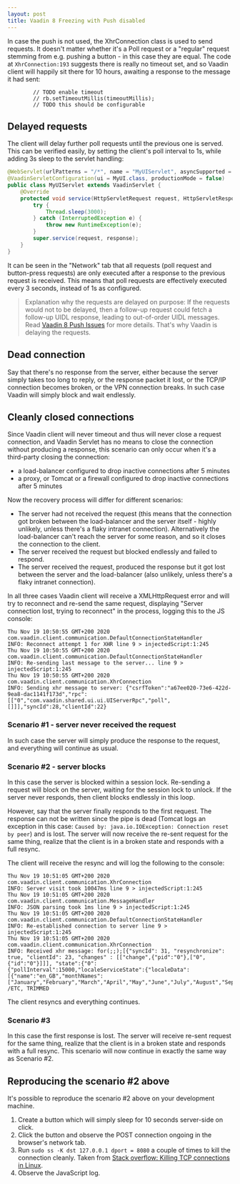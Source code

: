 ```yaml
---
layout: post
title: Vaadin 8 Freezing with Push disabled
---
```


In case the push is not used, the XhrConnection class is used to send requests.
It doesn't matter whether it's a Poll request
or a "regular" request stemming from e.g. pushing a button - in this case they are equal.
The code at `XhrConnection:193` suggests there is really no timeout set, and so
Vaadin client will happily sit there for 10 hours, awaiting a response to the message it had sent:

```
        // TODO enable timeout
        // rb.setTimeoutMillis(timeoutMillis);
        // TODO this should be configurable
```

## Delayed requests

The client will delay further poll requests until the previous one is served. This can be verified easily,
by setting the client's poll interval to 1s, while adding 3s sleep to the servlet handling:

```java
@WebServlet(urlPatterns = "/*", name = "MyUIServlet", asyncSupported = true)
@VaadinServletConfiguration(ui = MyUI.class, productionMode = false)
public class MyUIServlet extends VaadinServlet {
    @Override
    protected void service(HttpServletRequest request, HttpServletResponse response) throws ServletException, IOException {
        try {
            Thread.sleep(3000);
        } catch (InterruptedException e) {
            throw new RuntimeException(e);
        }
        super.service(request, response);
    }
}
```

It can be seen in the "Network" tab that all requests (poll request and button-press requests)
are only executed after a response to the previous request is received. This means that poll requests
are effectively executed every 3 seconds, instead of 1s as configured.

> Explanation why the requests are delayed on purpose: If the requests would not to be delayed, then a follow-up request could fetch a follow-up UIDL response,
leading to out-of-order UIDL messages. Read [Vaadin 8 Push Issues](../Vaadin8-push-issues/) for more details.
That's why Vaadin is delaying the requests.

## Dead connection

Say that there's no response from the server, either because the server simply takes too long to reply,
or the response packet it lost, or the TCP/IP connection becomes broken, or the VPN
connection breaks.
In such case Vaadin will simply block and wait endlessly.

## Cleanly closed connections

Since Vaadin client will never timeout and thus will never close a request connection,
and Vaadin Servlet has no means to close the connection without producing a response,
this scenario can only occur when it's a third-party closing the connection:

* a load-balancer configured to drop inactive connections after 5 minutes
* a proxy, or Tomcat or a firewall configured to drop inactive connections after 5 minutes

Now the recovery process will differ for different scenarios:

* The server had not received the request (this means that the connection got broken between the load-balancer
  and the server itself - highly unlikely, unless there's a flaky intranet connection).
  Alternatively the load-balancer can't reach the
  server for some reason, and so it closes the connection to the client.
* The server received the request but blocked endlessly and failed to respond.
* The server received the request, produced the response but it got lost between the server and the load-balancer
  (also unlikely, unless there's a flaky intranet connection).

In all three cases Vaadin client will receive a XMLHttpRequest error and will try to reconnect and
re-send the same request,
displaying "Server connection lost, trying to reconnect" in the process, logging this to the JS console:

```
Thu Nov 19 10:50:55 GMT+200 2020 com.vaadin.client.communication.DefaultConnectionStateHandler
INFO: Reconnect attempt 1 for XHR line 9 > injectedScript:1:245
Thu Nov 19 10:50:55 GMT+200 2020 com.vaadin.client.communication.DefaultConnectionStateHandler
INFO: Re-sending last message to the server... line 9 > injectedScript:1:245
Thu Nov 19 10:50:55 GMT+200 2020 com.vaadin.client.communication.XhrConnection
INFO: Sending xhr message to server: {"csrfToken":"a67ee020-73e6-422d-9ea8-dac1141f173d","rpc":[["0","com.vaadin.shared.ui.ui.UIServerRpc","poll",[]]],"syncId":28,"clientId":22}
```

### Scenario #1 - server never received the request

In such case the server will simply produce the response to the request, and everything
will continue as usual.

### Scenario #2 - server blocks

In this case the server is blocked within a session lock. Re-sending a request will
block on the server, waiting for the session lock to unlock. If the server never responds,
then client blocks endlessly in this loop.

However, say that the server finally responds to the first request. The response can not be
written since the pipe is dead (Tomcat logs an exception in this case: `Caused by: java.io.IOException: Connection reset by peer`)
and is lost. The server will now receive the re-sent request for the same thing,
realize that the client is in a broken state and responds with a full resync.

The client will receive the resync and will log the following to the console:

```
Thu Nov 19 10:51:05 GMT+200 2020 com.vaadin.client.communication.XhrConnection
INFO: Server visit took 10047ms line 9 > injectedScript:1:245
Thu Nov 19 10:51:05 GMT+200 2020 com.vaadin.client.communication.MessageHandler
INFO: JSON parsing took 1ms line 9 > injectedScript:1:245
Thu Nov 19 10:51:05 GMT+200 2020 com.vaadin.client.communication.DefaultConnectionStateHandler
INFO: Re-established connection to server line 9 > injectedScript:1:245
Thu Nov 19 10:51:05 GMT+200 2020 com.vaadin.client.communication.XhrConnection
INFO: Received xhr message: for(;;);[{"syncId": 31, "resynchronize": true, "clientId": 23, "changes" : [["change",{"pid":"0"},["0",{"id":"0"}]]], "state":{"0":{"pollInterval":15000,"localeServiceState":{"localeData":[{"name":"en_GB","monthNames":["January","February","March","April","May","June","July","August","September","October","November","December"],"shortMonthNames":.... /ETC, TRIMMED
```

The client resyncs and everything continues.

### Scenario #3 

In this case the first response is lost. The server will receive re-sent request for the same thing,
realize that the client is in a broken state and responds with a full resync. This scenario will now continue
in exactly the same way as Scenario #2.

## Reproducing the scenario #2 above

It's possible to reproduce the scenario #2 above on your development machine.

1. Create a button which will simply sleep for 10 seconds server-side on click.
2. Click the button and observe the POST connection ongoing in the browser's network tab.
3. Run `sudo ss -K dst 127.0.0.1 dport = 8080` a couple of times to kill the connection cleanly.
   Taken from [Stack overflow: Killing TCP connections in Linux](https://unix.stackexchange.com/questions/71940/killing-tcp-connection-in-linux/203658).
4. Observe the JavaScript log.
